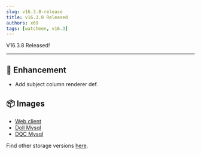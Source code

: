 ```yaml
---
slug: v16.3.8-release  
title: v16.3.8 Released  
authors: x69
tags: [watchmen, v16.3]
---
```


V16.3.8 Released!

---

## 📜 Enhancement
- Add subject column renderer def.


## 📦 Images
- [Web client](https://github.com/Indexical-Metrics-Measure-Advisory/watchmen/pkgs/container/watchmen-web-client/40271844?tag=16.3.8)
- [Doll Mysql](https://github.com/Indexical-Metrics-Measure-Advisory/watchmen/pkgs/container/watchmen-matryoshka-doll-mysql/40272035?tag=16.3.8)
- [DQC Mysql](https://github.com/Indexical-Metrics-Measure-Advisory/watchmen/pkgs/container/watchmen-matryoshka-dqc-mysql/40272180?tag=16.3.8)

Find other storage versions [here](https://github.com/orgs/Indexical-Metrics-Measure-Advisory/packages?repo_name=watchmen).

